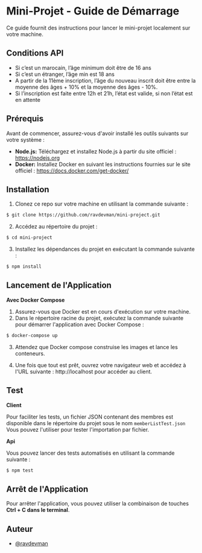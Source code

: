 
# Mini-Projet - Guide de Démarrage

Ce guide fournit des instructions pour lancer le mini-projet localement sur votre machine.


## Conditions API

- Si c’est un marocain, l’âge minimum doit être de 16 ans
- Si c’est un étranger, l’âge min est 18 ans
- A partir de la 11ème inscription, l’âge du nouveau inscrit doit être entre la moyenne des âges + 10% et la moyenne des âges - 10%.
- Si l’inscription est faite entre 12h et 21h, l’état est valide, si non l’état est en attente

## Prérequis

Avant de commencer, assurez-vous d'avoir installé les outils suivants sur votre système :

- **Node.js:** Téléchargez et installez Node.js à partir du site officiel : https://nodejs.org
- **Docker:** Installez Docker en suivant les instructions fournies sur le site officiel : https://docs.docker.com/get-docker/



## Installation

1. Clonez ce repo sur votre machine en utilisant la commande suivante :

```bash
$ git clone https://github.com/ravdevman/mini-project.git
```
2. Accédez au répertoire du projet :

```bash
$ cd mini-project
```

3. Installez les dépendances du projet en exécutant la commande suivante :

```bash
$ npm install
```
## Lancement de l'Application
**Avec Docker Compose**
1. Assurez-vous que Docker est en cours d'exécution sur votre machine.
2. Dans le répertoire racine du projet, exécutez la commande suivante pour démarrer l'application avec Docker Compose :
```bash
$ docker-compose up
```

3.  Attendez que Docker compose construise les images et lance les conteneurs.

4. Une fois que tout est prêt, ouvrez votre navigateur web et accédez à l'URL suivante : http://localhost pour accéder au client.

## Test

**Client**

Pour faciliter les tests, un fichier JSON contenant des membres est disponible dans le répertoire du projet sous le nom `memberListTest.json` Vous pouvez l'utiliser pour tester l'importation par fichier.

**Api**

Vous pouvez lancer des tests automatisés en utilisant la commande suivante :
```bash
$ npm test
```


## Arrêt de l'Application

Pour arrêter l'application, vous pouvez utiliser la combinaison de touches **Ctrl + C dans le terminal**.


## Auteur

- [@ravdevman](https://github.com/ravdevman)

